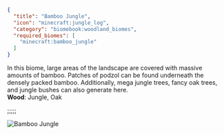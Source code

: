 ```json
{
  "title": "Bamboo Jungle",
  "icon": "minecraft:jungle_log",
  "category": "biomebook:woodland_biomes",
  "required_biomes": [
    "minecraft:bamboo_jungle"
  ]
}
```

In this biome, large areas of the landscape are covered with massive amounts of bamboo. Patches of podzol can be found underneath the densely packed bamboo. Additionally, mega jungle trees, fancy oak trees, and jungle bushes can also generate here.\
**Wood**: Jungle, Oak

;;;;;

![Bamboo Jungle](biomebook:textures/gui/biomes/bamboo_jungle.png,fit)